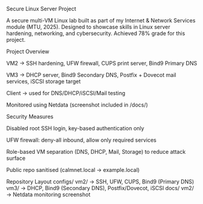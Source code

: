 Secure Linux Server Project

A secure multi-VM Linux lab built as part of my Internet & Network Services module (MTU, 2025).
Designed to showcase skills in Linux server hardening, networking, and cybersecurity.
Achieved 78% grade for this project.

Project Overview

VM2 → SSH hardening, UFW firewall, CUPS print server, Bind9 Primary DNS

VM3 → DHCP server, Bind9 Secondary DNS, Postfix + Dovecot mail services, iSCSI storage target

Client → used for DNS/DHCP/iSCSI/Mail testing

Monitored using Netdata (screenshot included in /docs/)

Security Measures

Disabled root SSH login, key-based authentication only

UFW firewall: deny-all inbound, allow only required services

Role-based VM separation (DNS, DHCP, Mail, Storage) to reduce attack surface

Public repo sanitised (calmnet.local → example.local)

Repository Layout
configs/
  vm2/   → SSH, UFW, CUPS, Bind9 (Primary DNS)
  vm3/   → DHCP, Bind9 (Secondary DNS), Postfix/Dovecot, iSCSI
docs/
  vm2/   → Netdata monitoring screenshot

  

